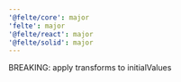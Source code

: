 ```yaml
---
'@felte/core': major
'felte': major
'@felte/react': major
'@felte/solid': major
---
```


BREAKING: apply transforms to initialValues
